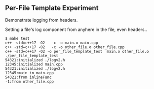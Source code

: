 
## Per-File Template Experiment

Demonstrate logging from headers.

Setting a file's log component from anyhere in the file, even headers..


    $ make test
    c++ -std=c++17 -O2   -c -o main.o main.cpp
    c++ -std=c++17 -O2   -c -o other_file.o other_file.cpp
    c++ -std=c++17 -O2 -o per_file_template_test  main.o other_file.o
    ./per_file_template_test
    54321:initialized ./logv2.h
    12345:initialized main.cpp
    54321:initialized ./logv2.h
    12345:main in main.cpp
    54321:from inlineFunc
    -1:from other_file.cpp
